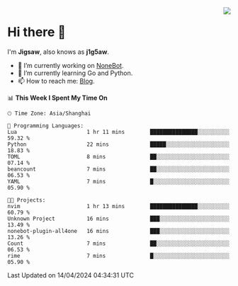 <a href="#">
  <img align="right" src="https://github-readme-stats.vercel.app/api?username=j1g5awi&count_private=true&show_icons=true&title_color=80070B&text_color=B3B3B3&bg_color=212121&icon_color=80070B" />
</a>

# Hi there 👋

I'm **Jigsaw**, also knows as **j1g5aw**.

- 🔭 I’m currently working on [NoneBot](https://github.com/nonebot).
- 🌱 I’m currently learning Go and Python.
- 📫 How to reach me: [Blog](https://blog.maddestroyer.xyz/).

<!--START_SECTION:waka-->
📊 **This Week I Spent My Time On** 

```text
🕑︎ Time Zone: Asia/Shanghai

💬 Programming Languages: 
Lua                      1 hr 11 mins        ███████████████░░░░░░░░░░   59.32 % 
Python                   22 mins             █████░░░░░░░░░░░░░░░░░░░░   18.83 % 
TOML                     8 mins              ██░░░░░░░░░░░░░░░░░░░░░░░   07.14 % 
beancount                7 mins              ██░░░░░░░░░░░░░░░░░░░░░░░   06.53 % 
YAML                     7 mins              █░░░░░░░░░░░░░░░░░░░░░░░░   05.90 % 

🐱‍💻 Projects: 
nvim                     1 hr 13 mins        ███████████████░░░░░░░░░░   60.79 % 
Unknown Project          16 mins             ███░░░░░░░░░░░░░░░░░░░░░░   13.49 % 
nonebot-plugin-all4one   16 mins             ███░░░░░░░░░░░░░░░░░░░░░░   13.26 % 
Count                    7 mins              ██░░░░░░░░░░░░░░░░░░░░░░░   06.53 % 
rime                     7 mins              █░░░░░░░░░░░░░░░░░░░░░░░░   05.90 % 
```


 Last Updated on 14/04/2024 04:34:31 UTC
<!--END_SECTION:waka-->
